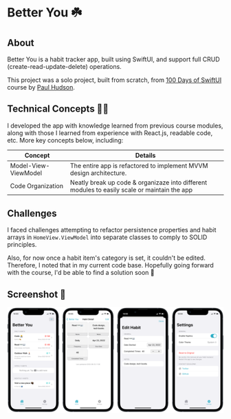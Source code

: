 #  Better You ☘️

## About
Better You is a habit tracker app, built using SwiftUI, and support full CRUD (create-read-update-delete) operations.

This project was a solo project, built from scratch, from [100 Days of SwiftUI](https://www.hackingwithswift.com/100/swiftui) course by [Paul Hudson](https://twitter.com/twostraws).

## Technical Concepts 👨‍💻
I developed the app with knowledge learned from previous course modules, along with those I learned from experience with React.js, readable code, etc. More key concepts below, including:
<table>
	<thead>
		<tr>
			<th>Concept</th>
			<th>Details</th>
		</tr>
	</thead>
	<tbody>
		<tr>
			<td>Model-View-ViewModel</td>
			<td>The entire app is refactored to implement MVVM design architecture.</td>
		</tr>
		<tr>
			<td>Code Organization</td>
			<td>Neatly break up code & organizaze into different modules to easily scale or maintain the app</td>
		</tr>
	</tbody>
</table>

## Challenges
I faced challenges attempting to refactor persistence properties and habit arrays in `HomeView.ViewModel` into separate classes to comply to SOLID principles.

Also, for now once a habit item's category is set, it couldn't be edited. Therefore, I noted that in my current code base. Hopefully going forward with the course, I'd be able to find a solution soon 🙂

## Screenshot 📸
![screenshot](screenshots/screenshot.png)
